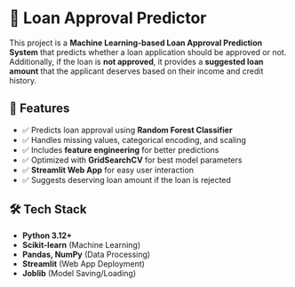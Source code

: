 # 🏦 Loan Approval Predictor  

This project is a **Machine Learning-based Loan Approval Prediction System** that predicts whether a loan application should be approved or not.  
Additionally, if the loan is **not approved**, it provides a **suggested loan amount** that the applicant deserves based on their income and credit history.  

## 🚀 Features  
- ✅ Predicts loan approval using **Random Forest Classifier**  
- ✅ Handles missing values, categorical encoding, and scaling  
- ✅ Includes **feature engineering** for better predictions  
- ✅ Optimized with **GridSearchCV** for best model parameters  
- ✅ **Streamlit Web App** for easy user interaction  
- ✅ Suggests deserving loan amount if the loan is rejected  

## 🛠️ Tech Stack  
- **Python 3.12+**  
- **Scikit-learn** (Machine Learning)  
- **Pandas, NumPy** (Data Processing)  
- **Streamlit** (Web App Deployment)  
- **Joblib** (Model Saving/Loading)  
